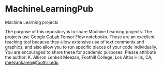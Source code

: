 # MachineLearningPub
Machine Learning projects 

The purpose of this repository is to share Machine Learning projects. The projects use Google CoLab Tensor Flow notebooks. These are an excellent teaching tool because they allow extensive use of text comments and graphics, and also allow you to run specific pieces of your code individually. 
You are encouraged to share these for academic purposes. Please attribute the author:
K. Allison Lenkeit Meezan, Foothill College, Los Altos Hills, CA; meezankaren@foothill.edu
